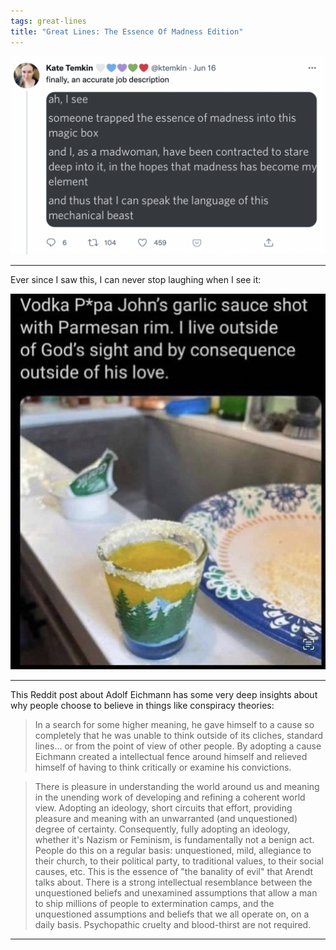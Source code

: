 ```yaml
---
tags: great-lines
title: "Great Lines: The Essence Of Madness Edition"
---
```

![madness.png](https://raw.githubusercontent.com/muneer78/muneer78.github.io/master/images/madness.png)

___

Ever since I saw this, I can never stop laughing when I see it:

![VodkaPapaJohns.png](https://raw.githubusercontent.com/muneer78/muneer78.github.io/master/images/VodkaPapaJohns.png)

___

This Reddit post about Adolf Eichmann has some very deep insights about why people choose to believe in things like conspiracy theories:

> In a search for some higher meaning, he gave himself to a cause so completely that he was unable to think outside of its cliches, standard lines... or from the point of view of other people. By adopting a cause Eichmann created a intellectual fence around himself and relieved himself of having to think critically or examine his convictions.

> There is pleasure in understanding the world around us and meaning in the unending work of developing and refining a coherent world view. Adopting an ideology, short circuits that effort, providing pleasure and meaning with an unwarranted (and unquestioned) degree of certainty. Consequently, fully adopting an ideology, whether it&#39;s Nazism or Feminism, is fundamentally not a benign act. People do this on a regular basis: unquestioned, mild, allegiance to their church, to their political party, to traditional values, to their social causes, etc. This is the essence of &quot;the banality of evil&quot; that Arendt talks about. There is a strong intellectual resemblance between the unquestioned beliefs and unexamined assumptions that allow a man to ship millions of people to extermination camps, and the unquestioned assumptions and beliefs that we all operate on, on a daily basis. Psychopathic cruelty and blood-thirst are not required.
---
